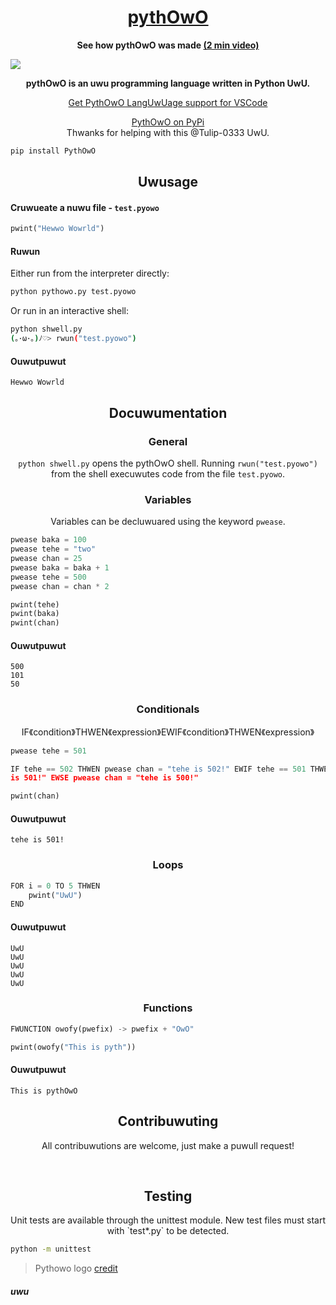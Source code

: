 <h1 align="center"><a href="https://youtu.be/czZmkh7CY6M">pythOwO</a></h1>

<p align="center">
	<b>See how pythOwO was made <a href="https://youtu.be/czZmkh7CY6M"> (2 min video) </a></b>
</p>

[![](https://raw.githubusercontent.com/virejdasani/pythOwO/main/aswets/imwages/pythowo-banner.png)](https://www.youtube.com/watch?v=czZmkh7CY6M)

<p align="center">
  <b>pythOwO is an uwu programming language written in Python UwU.</b>
</p>

<p align="center">
  <a href="https://marketplace.visualstudio.com/items?itemName=Haddle.pyowo">Get PythOwO LangUwUage support for VSCode</a>
</p>
<p align="center">
  <a href="https://pypi.org/project/PythOwO/">PythOwO on PyPi</a><br>
  Thwanks for helping with this @Tulip-0333 UwU.
</p>

```bash
pip install PythOwO
```

<h2 align="center">Uwusage</h2>

<h4 align="left">Cruwueate a nuwu file - <code>test.pyowo</code></h4>

```py
pwint("Hewwo Wowrld")
```

<h4 align="left">Ruwun</h4>

Either run from the interpreter directly:
```sh
python pythowo.py test.pyowo
```

Or run in an interactive shell:
```sh
python shwell.py
(｡･ω･｡)ﾉ♡> rwun("test.pyowo")
```

<h4 align="left">Ouwutpuwut</h4>

```
Hewwo Wowrld
```

<h2 align="center">Docuwumentation</h2>

<h3 align="center">General</h3>

<p align="center"><code>python shwell.py</code> opens the pythOwO shell. Running <code>rwun("test.pyowo")</code> from the shell execuwutes code from the file <code>test.pyowo</code>.</p>


<h3 align="center">Variables</h3>
<p align="center">Variables can be decluwuared using the keyword <code>pwease</code>.</p>

```py
pwease baka = 100
pwease tehe = "two"
pwease chan = 25
pwease baka = baka + 1
pwease tehe = 500
pwease chan = chan * 2

pwint(tehe)
pwint(baka)
pwint(chan)
```

<h4 align="left">Ouwutpuwut</h4>

```
500
101
50
```

<h3 align="center">Conditionals</h3>
<p align="center">IF《condition》THWEN《expression》EWIF《condition》THWEN《expression》</p>

```py
pwease tehe = 501

IF tehe == 502 THWEN pwease chan = "tehe is 502!" EWIF tehe == 501 THWEN pwease chan = "
is 501!" EWSE pwease chan = "tehe is 500!"

pwint(chan)
```

<h4 align="left">Ouwutpuwut</h4>

```
tehe is 501!
```

<h3 align="center">Loops</h3>

```py
FOR i = 0 TO 5 THWEN
	pwint("UwU")
END
```

<h4 align="left">Ouwutpuwut</h4>

```
UwU
UwU
UwU
UwU
UwU
```

<h3 align="center">Functions</h3>

```py
FWUNCTION owofy(pwefix) -> pwefix + "OwO"

pwint(owofy("This is pyth"))
```

<h4 align="left">Ouwutpuwut</h4>

```
This is pythOwO
```

<h2 align="center">Contribuwuting</h2>
<p align="center">All contribuwutions are welcome, just make a puwull request!</p>

</br>

<h2 align="center">Testing</h2>
<p align="center">Unit tests are available through the unittest module. New test files must start with `test*.py` to be detected.</p>

```sh
python -m unittest
```


> Pythowo logo [credit](https://www.reddit.com/r/ProgrammerHumor/comments/vkkyyv/say_hello_to_pythowo_make_sure_to_treat_her_well/)


<h5 align="left">uwu</h5>
